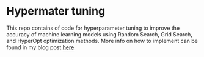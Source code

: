 # Hypermater tuning
This repo contains of code for hyperparameter tuning to improve the accuracy of machine learning models using Random Search, Grid Search, and HyperOpt optimization methods.
More info on how to implement can be found in my blog post [here](https://towardsdatascience.com/hyperparameter-tuning-for-machine-learning-models-1b80d783b946)
